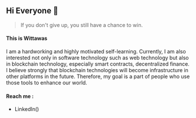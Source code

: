 ## Hi Everyone 👋

> If you don't give up, you still have a chance to win.

<!--
**WytQuant/WytQuant** is a ✨ _special_ ✨ repository because its `README.md` (this file) appears on your GitHub profile.

Here are some ideas to get you started:

- 🔭 I’m currently working on 
- 🌱 I’m currently learning ...
- 👯 I’m looking to collaborate on ...
- 🤔 I’m looking for help with ...
- 💬 Ask me about ...
- 📫 How to reach me: 
- 😄 Pronouns: ...
- ⚡ Fun fact: ...
-->
#### This is Wittawas

I am a hardworking and highly motivated self-learning. Currently, I am also interested not only in software
technology such as web technology but also in blockchain technology, especially smart contracts, decentralized finance.
I believe strongly that blockchain technologies will become infrastructure in other platforms in the future. Therefore, my
goal is a part of people who use those tools to enhance our world.

#### Reach me :
- LinkedIn()
